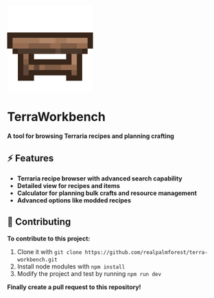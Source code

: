 <img src="public/images/icon-large.png" alt="icon" width="200"/>

# TerraWorkbench
**A tool for browsing Terraria recipes and planning crafting**

## ⚡ Features
- **Terraria recipe browser with advanced search capability**
- **Detailed view for recipes and items**
- **Calculator for planning bulk crafts and resource management**
- **Advanced options like modded recipes**

## 🤝 Contributing
**To contribute to this project:**

1. Clone it with `git clone https://github.com/realpalmforest/terra-workbench.git`
2. Install node modules with `npm install`
3. Modify the project and test by running `npm run dev`

**Finally create a pull request to this repository!**
